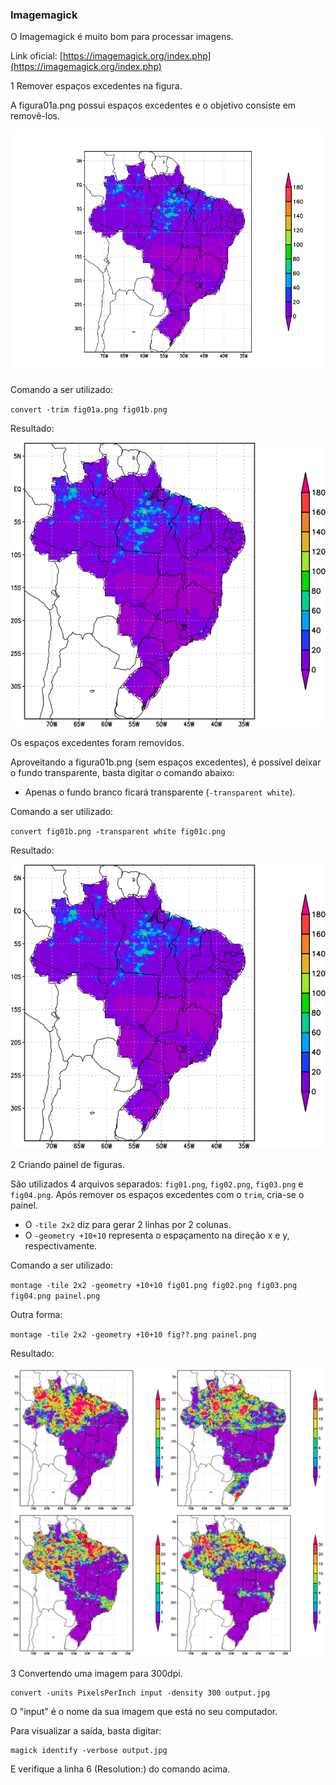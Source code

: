 ### Imagemagick

O Imagemagick é muito bom para processar imagens.

Link oficial: [https://imagemagick.org/index.php](https://imagemagick.org/index.php)

1 Remover espaços excedentes na figura.

A figura01a.png possui espaços excedentes e o objetivo consiste em removê-los.

![](../../images/imagemagick/fig01a.png)

Comando a ser utilizado:

`convert -trim fig01a.png fig01b.png`

Resultado:

![](../../images/imagemagick/fig01b.png)

Os espaços excedentes foram removidos.

Aproveitando a figura01b.png (sem espaços excedentes), é possível deixar o fundo transparente, basta digitar o comando abaixo:
- Apenas o fundo branco ficará transparente (`-transparent white`).

Comando a ser utilizado:

`convert fig01b.png -transparent white fig01c.png`

Resultado:

![](../../images/imagemagick/fig01c.png)

2 Criando painel de figuras.

São utilizados 4 arquivos separados: `fig01.png`, `fig02.png`, `fig03.png` e `fig04.png`. Após remover os espaços excedentes com o  `trim`, cria-se o painel.
- O `-tile 2x2` diz para gerar 2 linhas por 2 colunas.
- O `-geometry +10+10` representa o espaçamento na direção x e y, respectivamente.

Comando a ser utilizado:

`montage -tile 2x2 -geometry +10+10 fig01.png fig02.png fig03.png fig04.png painel.png`

Outra forma:

`montage -tile 2x2 -geometry +10+10 fig??.png painel.png`

Resultado:

![](../../images/imagemagick/painel.png)

3 Convertendo uma imagem para 300dpi.

```
convert -units PixelsPerInch input -density 300 output.jpg
```

O "input" é o nome da sua imagem que está no seu computador.

Para visualizar a saída, basta digitar:

```
magick identify -verbose output.jpg
```

E verifique a linha 6 (Resolution:) do comando acima.